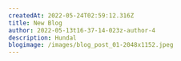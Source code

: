 ```yaml
---
createdAt: 2022-05-24T02:59:12.316Z
title: New Blog
author: 2022-05-13t16-37-14-023z-author-4
description: Hundal
blogimage: /images/blog_post_01-2048x1152.jpeg
---
```

